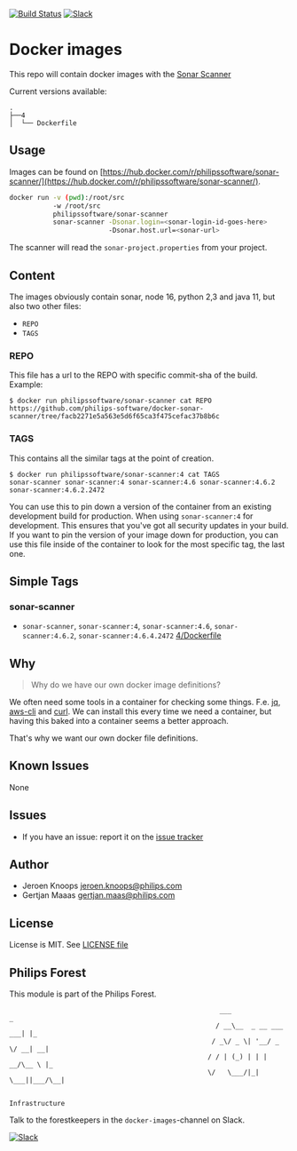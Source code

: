 [![Build Status](https://github.com/philips-software/docker-sonar-scanner/workflows/build/badge.svg)](https://github.com/philips-software/docker-sonar-scanner/actions/)
[![Slack](https://philips-software-slackin.now.sh/badge.svg)](https://philips-software-slackin.now.sh)

# Docker images

This repo will contain docker images with the [Sonar Scanner](https://docs.sonarqube.org/latest/analysis/scan/sonarscanner/)

Current versions available:

```
.
├──4 
│  └── Dockerfile
```

## Usage

Images can be found on [https://hub.docker.com/r/philipssoftware/sonar-scanner/](https://hub.docker.com/r/philipssoftware/sonar-scanner/).

``` bash
docker run -v (pwd):/root/src
           -w /root/src
           philipssoftware/sonar-scanner
           sonar-scanner -Dsonar.login=<sonar-login-id-goes-here>
                         -Dsonar.host.url=<sonar-url>
```

The scanner will read the `sonar-project.properties` from your project.

## Content

The images obviously contain sonar, node 16, python 2,3 and java 11, but also two other files:

- `REPO`
- `TAGS`

### REPO

This file has a url to the REPO with specific commit-sha of the build.
Example: 

```
$ docker run philipssoftware/sonar-scanner cat REPO
https://github.com/philips-software/docker-sonar-scanner/tree/facb2271e5a563e5d6f65ca3f475cefac37b8b6c
```

### TAGS

This contains all the similar tags at the point of creation. 

```
$ docker run philipssoftware/sonar-scanner:4 cat TAGS
sonar-scanner sonar-scanner:4 sonar-scanner:4.6 sonar-scanner:4.6.2 sonar-scanner:4.6.2.2472
```

You can use this to pin down a version of the container from an existing development build for production. When using `sonar-scanner:4` for development. This ensures that you've got all security updates in your build. If you want to pin the version of your image down for production, you can use this file inside of the container to look for the most specific tag, the last one.

## Simple Tags

### sonar-scanner
- `sonar-scanner`, `sonar-scanner:4`, `sonar-scanner:4.6`, `sonar-scanner:4.6.2`, `sonar-scanner:4.6.4.2472` [4/Dockerfile](4/Dockerfile)

## Why

> Why do we have our own docker image definitions?

We often need some tools in a container for checking some things. F.e. [jq](https://stedolan.github.io/jq/), [aws-cli](https://aws.amazon.com/cli/) and [curl](https://curl.haxx.se/).
We can install this every time we need a container, but having this baked into a container seems a better approach.

That's why we want our own docker file definitions.

## Known Issues

None

## Issues

- If you have an issue: report it on the [issue tracker](https://github.com/philips-software/docker-sonar-scanner/issues)

## Author

- Jeroen Knoops <jeroen.knoops@philips.com>
- Gertjan Maaas <gertjan.maas@philips.com>

## License

License is MIT. See [LICENSE file](LICENSE.md)

## Philips Forest

This module is part of the Philips Forest.

```
                                                     ___                   _
                                                    / __\__  _ __ ___  ___| |_
                                                   / _\/ _ \| '__/ _ \/ __| __|
                                                  / / | (_) | | |  __/\__ \ |_
                                                  \/   \___/|_|  \___||___/\__|  

                                                                 Infrastructure
```

Talk to the forestkeepers in the `docker-images`-channel on Slack.

[![Slack](https://philips-software-slackin.now.sh/badge.svg)](https://philips-software-slackin.now.sh)
